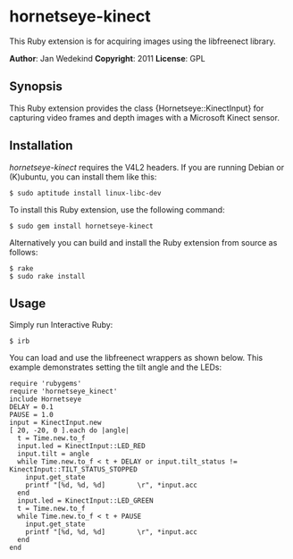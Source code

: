 hornetseye-kinect
=================
This Ruby extension is for acquiring images using the libfreenect library.

**Author**:       Jan Wedekind
**Copyright**:    2011
**License**:      GPL

Synopsis
--------

This Ruby extension provides the class {Hornetseye::KinectInput} for capturing video frames and depth images with a Microsoft Kinect sensor.

Installation
------------

*hornetseye-kinect* requires the V4L2 headers. If you are running Debian or (K)ubuntu, you can install them like this:

    $ sudo aptitude install linux-libc-dev

To install this Ruby extension, use the following command:

    $ sudo gem install hornetseye-kinect

Alternatively you can build and install the Ruby extension from source as follows:

    $ rake
    $ sudo rake install

Usage
-----

Simply run Interactive Ruby:

    $ irb

You can load and use the libfreenect wrappers as shown below. This example demonstrates setting the tilt angle and the LEDs:

    require 'rubygems'
    require 'hornetseye_kinect'
    include Hornetseye
    DELAY = 0.1
    PAUSE = 1.0
    input = KinectInput.new
    [ 20, -20, 0 ].each do |angle|
      t = Time.new.to_f
      input.led = KinectInput::LED_RED
      input.tilt = angle
      while Time.new.to_f < t + DELAY or input.tilt_status != KinectInput::TILT_STATUS_STOPPED
        input.get_state
        printf "[%d, %d, %d]        \r", *input.acc
      end
      input.led = KinectInput::LED_GREEN
      t = Time.new.to_f
      while Time.new.to_f < t + PAUSE
        input.get_state
        printf "[%d, %d, %d]        \r", *input.acc
      end
    end

